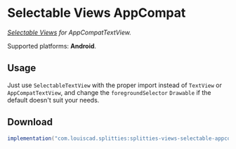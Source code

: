 # Selectable Views AppCompat

*[Selectable Views](../views-selectable) for AppCompatTextView.*

Supported platforms: **Android**.

## Usage

Just use `SelectableTextView` with the proper import instead of
`TextView` or `AppCompatTextView`, and change the `foregroundSelector`
`Drawable` if the default doesn't suit your needs.

## Download

```groovy
implementation("com.louiscad.splitties:splitties-views-selectable-appcompat:$splitties_version")
```
